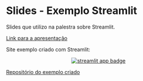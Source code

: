 # Slides - Exemplo Streamlit

Slides que utilizo na palestra sobre Streamlit.

[Link para a apresentação](https://franciscobustamante.com.br/exemplo-streamlit-slidev/)

Site exemplo criado com Streamlit:

<p align="center">
<a href="https://exemplo.streamlitapp.com/" target="_blank">
<img src="https://img.shields.io/badge/-Streamlit%20app-FF4B4B?style=for-the-badge&logo=Streamlit&logoColor=white" alt="streamlit app badge"></a>
</p>

[Repositório do exemplo criado](https://github.com/chicolucio/exemplo-streamlit)
